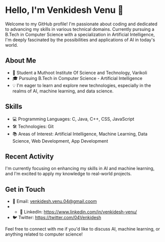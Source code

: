 
# Hello, I'm Venkidesh Venu 👋

Welcome to my GitHub profile! I'm passionate about coding and dedicated to advancing my skills in various technical domains. Currently pursuing a B.Tech in Computer Science with a specialization in Artificial Intelligence, I'm deeply fascinated by the possibilities and applications of AI in today's world.

## About Me

-   💼 Student a Muthoot Institute Of Science and Technology, Varikoli
-   🎓 Pursuing B.Tech in Computer Science - Artificial Intelligence
-   💡 I'm eager to learn and explore new technologies, especially in the realms of AI, machine learning, and data science.

## Skills

-   💻 Programming Languages: C, Java, C++, CSS, JavaScript
-   🛠️ Technologies:  Git
-   📚 Areas of Interest: Artificial Intelligence, Machine Learning, Data Science, Web Development, App Development

## Recent Activity

I'm currently focusing on enhancing my skills in AI and machine learning, and I'm excited to apply my knowledge to real-world projects.

## Get in Touch

-   📧 Email:  venkidesh.venu.04@gmail.coom
- -   💬 LinkedIn: https://www.linkedin.com/in/venkidesh-venu/
-   🐦 Twitter: https://twitter.com/04Venkidesh

Feel free to connect with me if you'd like to discuss AI, machine learning, or anything related to computer science!

